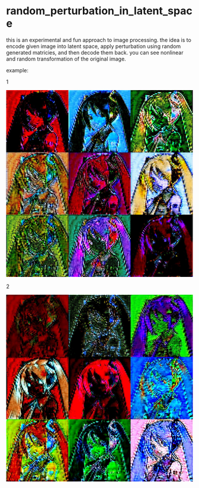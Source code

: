 # random_perturbation_in_latent_space

this is an experimental and fun approach to image processing. the idea is to encode given image into latent space, apply perturbation using random generated matricies, and then decode them back. 
you can see nonlinear and random transformation of the original image.

example:

1

<img src ="ex/ex1.jpg" width="700">

2

<img src ="ex/ex2.jpg" width="700">

